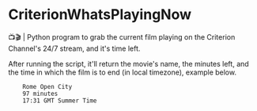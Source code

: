 # CriterionWhatsPlayingNow
📺🎬 | Python program to grab the current film playing on the Criterion Channel's 24/7 stream, and it's time left.

After running the script, it'll return the movie's name, the minutes left, and the time in which the film is to end (in local timezone), example below. 

        Rome Open City
        97 minutes
        17:31 GMT Summer Time
